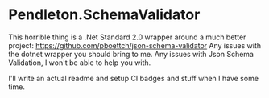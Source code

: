 # Pendleton.SchemaValidator
This horrible thing is a .Net Standard 2.0 wrapper around a much better project: https://github.com/pboettch/json-schema-validator
Any issues with the dotnet wrapper you should bring to me. Any issues with Json Schema Validation, I won't be able to help you with.
  
I'll write an actual readme and setup CI badges and stuff when I have some time.
